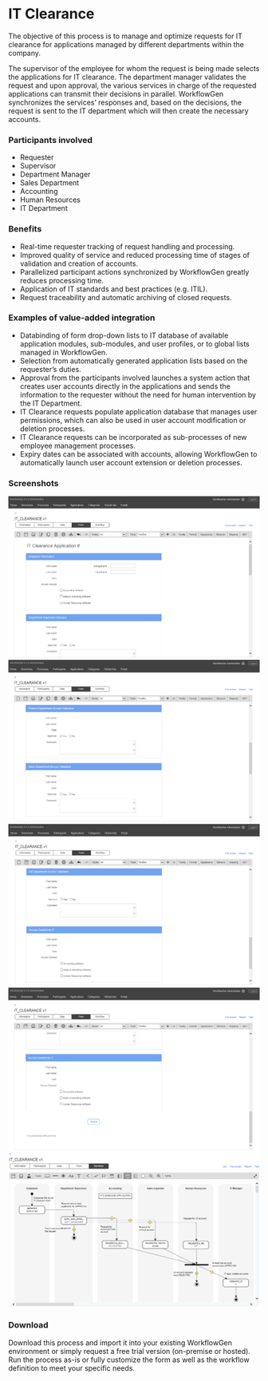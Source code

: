 # IT Clearance

The objective of this process is to manage and optimize requests for IT clearance for applications managed by different departments within the company.

The supervisor of the employee for whom the request is being made selects the applications for IT clearance. The department manager validates the request and upon approval, the various services in charge of the requested applications can transmit their decisions in parallel. WorkflowGen synchronizes the services’ responses and, based on the decisions, the request is sent to the IT department which will then create the necessary accounts.

### Participants involved

* Requester
* Supervisor
* Department Manager
* Sales Department
* Accounting
* Human Resources
* IT Department

### Benefits

* Real-time requester tracking of request handling and processing.
* Improved quality of service and reduced processing time of stages of validation and creation of accounts.
* Parallelized participant actions synchronized by WorkflowGen greatly reduces processing time.
* Application of IT standards and best practices \(e.g. ITIL\).
* Request traceability and automatic archiving of closed requests.

### Examples of value-added integration

* Databinding of form drop-down lists to IT database of available application modules, sub-modules, and user profiles, or to global lists managed in WorkflowGen.
* Selection from automatically generated application lists based on the requester’s duties.
* Approval from the participants involved launches a system action that creates user accounts directly in the applications and sends the information to the requester without the need for human intervention by the IT Department.
* IT Clearance requests populate application database that manages user permissions, which can also be used in user account modification or deletion processes.
* IT Clearance requests can be incorporated as sub-processes of new employee management processes.
* Expiry dates can be associated with accounts, allowing WorkflowGen to automatically launch user account extension or deletion processes.

### Screenshots
![IT Clearance form 1](https://github.com/advantys/workflowgen-templates/blob/master/processes/it-clearance/assets/IT-clearance-form-1.png)<br />
![IT Clearance form 2](https://github.com/advantys/workflowgen-templates/blob/master/processes/it-clearance/assets/IT-clearance-form-2.png)<br />
![IT Clearance form 3](https://github.com/advantys/workflowgen-templates/blob/master/processes/it-clearance/assets/IT-clearance-form-3.png)<br />
![IT Clearance form 3](https://github.com/advantys/workflowgen-templates/blob/master/processes/it-clearance/assets/IT-clearance-form-4.png)<br />
![IT Clearance workflow](https://github.com/advantys/workflowgen-templates/blob/master/processes/it-clearance/assets/IT-clearance-workflow.png)

### Download

Download this process and import it into your existing WorkflowGen environment or simply request a free trial version \(on-premise or hosted\). Run the process as-is or fully customize the form as well as the workflow definition to meet your specific needs.

